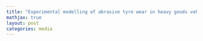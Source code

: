```yaml
---
title: "Experimental modelling of abrasive tyre wear in heavy goods vehicles"
mathjax: true
layout: post
categories: media
---
```


